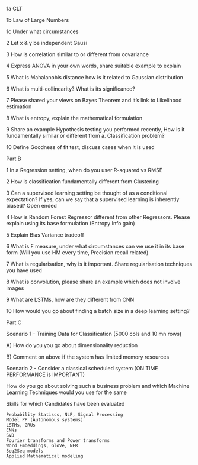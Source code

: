 1a CLT

1b Law of Large Numbers

1c Under what circumstances


2 Let x & y be independent Gausi


3 How is correlation similar to or different from covariance


4 Express ANOVA in your own words, share suitable example to explain


5 What is Mahalanobis distance how is it related to Gaussian distribution


6 What is multi-collinearity? What is its significance?


7 Please shared your views on Bayes Theorem and it’s link to Likelihood estimation


8 What is entropy, explain the mathematical formulation


9 Share an example Hypothesis testing you performed recently, How is it fundamentally similar or different from a. Classification problem?


10 Define Goodness of fit test, discuss cases when it is used


Part B


1 In a Regression setting, when do you user R-squared vs RMSE

2 How is classification fundamentally different from Clustering

3 Can a supervised learning setting be thought of as a conditional expectation? If yes, can we say that a supervised learning is inherently biased? Open ended

4 How is Random Forest Regressor different from other Regressors. Please explain using its base formulation (Entropy Info gain)

5 Explain Bias Variance tradeoff

6 What is F measure, under what circumstances can we use it in its base form (Will you use HM every time, Precision recall related)

7 What is regularisation, why is it important. Share regularisation techniques you have used

8 What is convolution, please share an example which does not involve images

9 What are LSTMs, how are they different from CNN

10 How would you go about finding a batch size in a deep learning setting?


Part C


Scenario 1 - Training Data for Classification (5000 cols and 10 mn rows)


A) How do you you go about dimensionality reduction

B) Comment on above if the system has limited memory resources


Scenario 2 - Consider a classical scheduled system (ON TIME PERFORMANCE is IMPORTANT)


How do you go about solving such a business problem and which Machine Learning Techniques would you use for the same


Skills for which Candidates have been evaluated


    Probability Statiscs, NLP, Signal Processing
    Model PP (Autonomous systems)
    LSTMs, GRUs
    CNNs
    SVD
    Fourier transforms and Power transforms
    Word Embeddings, GloVe, NER 
    Seq2Seq models
    Applied Mathematical modeling 
